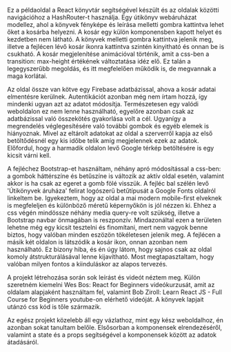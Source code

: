 Ez a példaoldal a React könyvtár segítségével készült és az oldalak közötti navigációhoz a HashRouter-t használja. 
Egy útikönyv webáruházat modellez, ahol a könyvek fényképe és leírása melletti gombra kattintva lehet őket a kosárba helyezni. A kosár egy külön komponensben kapott helyet és kezdetben nem látható. A könyvek melletti gombra kattintva jelenik meg, illetve a fejlécen lévő kosár ikonra kattintva szintén kinyitható és onnan be is csukható. A kosár megjelenítése animációval történik, amit a css-ben a transition: max-height értékének változtatása idéz elő. Ez talán a legegyszerűbb megoldás, és itt megfelelően működik is, de megvannak a maga korlátai.

Az oldal össze van kötve egy Firebase adatbázissal, ahova a kosár adatai elmentésre kerülnek. Autentikációt azonban még nem írtam hozzá, így mindenki ugyan azt az adatot módosítja. Természetesen egy valódi weboldalon ez nem lenne használható, egyelőre azonban csak az adatbázissal való összekötés gyakorlása volt a cél. Ugyanígy a megrendelés véglegesítésére való további gombok és egyéb elemek is hiányoznak.
Mivel az eltárolt adatokat az oldal a szerverről kapja az első betöltődésnél egy kis időbe telik amíg megjelennek ezek az adatok. Előfordul, hogy a harmadik oldalon levő Google térkép betöltésére is egy kicsit várni kell.

A fejléchez Bootstrap-et használtam, néhány apró módosítással a css-ben: a gombok háttérszíne és betűszíne is változik az aktív oldal esetén, valamint akkor is ha csak az egeret a gomb fölé visszük. A fejléc bal szélén levő 'Útikönyvek áruháza' felirat logószerű betűtípusát a Google Fonts oldalról linkeltem be.
Igyekeztem, hogy az oldal a mai modern mobile-first elveknek is megfeleljen és különböző méretű képernyőkön is jól nézzen ki. Ehhez a css végén mindössze néhány media query-re volt szükség, illetve a Bootstrap navbar önmagában is reszponzív. Mindazonáltal ezen a területen lehetne még egy kicsit tesztelni és finomítani, mert nem vagyok benne biztos, hogy valóban minden eszözön tökéletesen jelenik meg.
A fejlécen a másik két oldalon is látszódik a kosár ikon, onnan azonban nem használható. Ez bizony hiba, és én úgy látom, hogy sajnos csak az oldal komoly átstrukturálásával lenne kijavítható. Most megtapasztaltam, hogy valóban milyen fontos a kiinduláskor az alapos tervezés.

A projekt létrehozása során sok leírást és videót néztem meg. Külön szeretném kiemelni Wes Bos: React for Beginners videókurzusát, amit az oldalam alapjaként használtam fel, valamint Bob Ziroll: Learn React JS - Full Course for Beginners youtube-on elérhető videóját. A könyvek lapjait utánzó css kód is tőle származik.

Az egész projekt közelebb áll egy vázlathoz, mint egy kész weboldalhoz, én azonban sokat tanultam belőle. Elsősorban a komponensek elrendezéséről, valamint a state és a props segítségével a komponensek között az adatok átadásáról.
